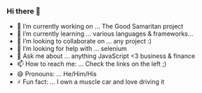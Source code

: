 ### Hi there 👋


- 🔭 I’m currently working on ... The Good Samaritan project
- 🌱 I’m currently learning ... various languages & frameworks...
- 👯 I’m looking to collaborate on ... any project :)
- 🤔 I’m looking for help with ... selenium
- 💬 Ask me about ... anything JavaScript <3 business & finance 
- 📫 How to reach me: ... Check the links on the left ;) 
- 😄 Pronouns: ... He/Him/His
- ⚡ Fun fact: ... I own a muscle car and love driving it

